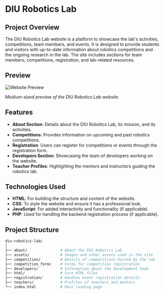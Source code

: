 # DIU Robotics Lab

## Project Overview
The DIU Robotics Lab website is a platform to showcase the lab's activities, competitions, team members, and events. It is designed to provide students and visitors with up-to-date information about robotics competitions and the ongoing research in the lab. The site includes sections for team members, competitions, registration, and lab-related resources.

## Preview
![Website Preview](assets/website_preview.png)

*Medium-sized preview of the DIU Robotics Lab website.*

## Features
- **About Section**: Details about the DIU Robotics Lab, its mission, and its activities.
- **Competitions**: Provides information on upcoming and past robotics competitions.
- **Registration**: Users can register for competitions or events through the registration form.
- **Developers Section**: Showcasing the team of developers working on the website.
- **Teacher Profiles**: Highlighting the mentors and instructors guiding the robotics lab.
  
## Technologies Used
- **HTML**: For building the structure and content of the website.
- **CSS**: To style the website and ensure it has a professional look.
- **JavaScript**: For added interactivity and functionality (if applicable).
- **PHP**: Used for handling the backend registration process (if applicable).

## Project Structure
```bash
diu-robotics-lab/
│
├── about/               # About the DIU Robotics Lab
├── assets/              # Images and other assets used in the site
├── competition/         # Details of competitions hosted by the lab
├── competition_form/    # Forms for competition registration
├── developers/          # Information about the development team
├── html/                # Core HTML files
├── registration/        # Handles event registration details
├── teachers/            # Profiles of teachers and mentors
└── index.html           # Main landing page
